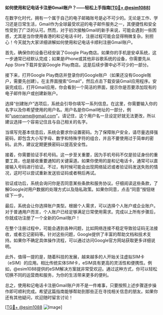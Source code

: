 **如何使用和记电话卡注册Gmail账户？——轻松上手指南[[TG💪+ @esim1088](https://t.me/s/esim1088)]**

在数字化时代，拥有一个属于自己的电子邮箱账号是必不可少的。无论是工作、学习还是日常生活，Gmail作为全球最受欢迎的电子邮件服务之一，其便捷性和安全性受到了广泛的认可。然而，对于初次接触Gmail的新手来说，可能会遇到一些困惑，尤其是当你使用香港的和记电话卡时，注册过程可能会显得稍微复杂。别担心！今天就为大家详细讲解如何使用和记电话卡顺利注册Gmail账户。

首先，确保你的设备已经安装了Google Play商店。如果你的手机是安卓系统，这一步通常已经默认完成；如果是iPhone或其他非谷歌系统的设备，你需要先从App Store下载并安装Google Play商店。这是后续步骤中必不可少的一部分。

接下来，打开Google Play商店并登录你的Google账户（如果还没有Google账户，需要先创建）。在主界面搜索“Gmail”，然后点击下载安装Gmail应用程序。安装完成后，打开Gmail应用，你会看到一个简洁的界面，提示你是否要添加现有的电子邮件账户或创建新账户。

选择“创建账户”选项后，系统会引导你填写一系列信息。在这里，你需要输入你的名字以及你希望使用的用户名。用户名是你Gmail地址的一部分，例如“username@gmail.com”。请记住，这个用户名一旦设定好就无法更改，所以建议选择一个容易记住且与自己相关的名字。

当填写完基本信息后，系统会要求你设置密码。为了保障账户安全，请尽量选择强密码，即包含大小写字母、数字和特殊字符的组合，并且不要使用过于简单的密码。此外，建议定期更换密码以提高安全性。

接着，你需要验证手机号码。这一步至关重要，因为手机号码不仅是验证身份的重要工具，也是接收重要通知的关键渠道。如果你使用的是和记电话卡，通常可以直接输入号码进行验证。不过，有时候可能会出现网络延迟或者验证码发送失败的情况，这时可以尝试重新发送验证码或者稍后再试。

验证成功后，系统会询问你是否同意某些条款和服务协议。仔细阅读这些条款，了解Google对用户数据的处理方式以及隐私政策。如果你同意，点击“同意”按钮继续下一步。

最后，系统会让你选择账户类型。根据个人需求，可以选择个人账户或企业账户。对于普通用户而言，个人账户已经足够满足日常使用需求。完成以上所有步骤后，你就成功注册了一个全新的Gmail账户！

在整个注册过程中，可能会遇到各种问题，比如网络连接不稳定导致验证码无法接收，或者忘记密码等。针对这些问题，Google提供了丰富的帮助文档和技术支持。如果你不确定具体操作流程，可以通过访问Google官方网站获取更多详细说明。

此外，值得一提的是，随着科技的发展，越来越多的人开始关注虚拟SIM卡（eSIM）的应用。相比传统实体SIM卡，eSIM具有更高的灵活性和便携性。例如，@esim1088提供的eSIM解决方案就非常受欢迎。通过这种方式，你可以轻松切换不同的运营商和服务，为你的生活带来更多的便利。

总之，使用和记电话卡注册Gmail账户并不是一件难事，只要按照上述步骤逐步操作即可顺利完成。希望这篇指南能够帮助到那些正在寻找相关信息的朋友。如果你还有其他疑问，欢迎随时留言讨论！

[[TG💪+ @esim1088](https://t.me/s/esim1088) ![Image](https://i.postimg.cc/4NQfJmqS/Snipaste-2025-05-13-00-14-12.png)]